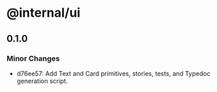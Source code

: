 # @internal/ui

## 0.1.0

### Minor Changes

- d76ee57: Add Text and Card primitives, stories, tests, and Typedoc generation script.
